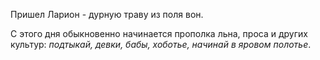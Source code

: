 Пришел Ларион - дурную траву из поля вон.

С этого дня обыкновенно начинается прополка льна, проса и других культур: _подтыкай, девки, бабы, хоботье, начинай в яровом полотье_.